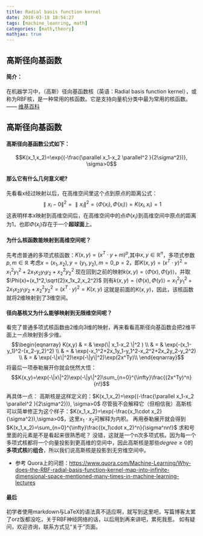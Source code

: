 ```yaml
---
title: Radial basis function kernel
date: 2018-03-18 18:54:27
tags: [machine_leanring, math]
categories: [math,theory]
mathjax: true
---
```


## 高斯径向基函数

#### 简介：
在机器学习中，（高斯）径向基函数核（英语：Radial basis function kernel），或称为RBF核，是一种常用的核函数。它是支持向量机分类中最为常用的核函数。—— [维基百科](https://zh.wikipedia.org/wiki/%E5%BE%84%E5%90%91%E5%9F%BA%E5%87%BD%E6%95%B0%E6%A0%B8)

## 高斯径向基函数
#### 高斯径向基函数公式如下：
$$K(x_1,x_2)=\exp{(-\frac{\parallel x_1-x_2 \parallel^2 }{2\sigma^2})}, \sigma>0$$
#### 那么它有什么几何意义呢?
先看看x经过映射以后，在高维空间里这个点到原点的距离公式：
 $$ \parallel x_i-0\parallel^2 = \parallel x_i \parallel^2=\left \langle  \Phi (x_i), \Phi (x_i)\right \rangle=K(x_i,x_i)=1$$
这表明样本x映射到高维空间后，在高维空间中的点$\Phi (x_i)$到高维空间中原点的距离为1，也即$\Phi (x_i)$存在于一个**超球面**上。

#### 为什么核函数能映射到高维空间呢？
先考虑普通的多项式核函数：$K(x,y)=(x^T\cdot y+m)^p$,其中$x,y\in \mathbb{R}^n$，多项式参数$p,m\in \mathbb{R}$
考虑$x=(x_1,x_2),y=(y_1,y_2),m=0,p=2$，即$K(x,y)=(x^T\cdot y)^2=x_1^2y_1^2+2x_1x_2y_1y_2+x_2^2y_2^2$
现在回到之前的映射$k(x,y)=\left \langle \Phi(x),\Phi(y)\right \rangle$，并取$\Phi(x)=(x_1^2,\sqrt{2}x_1x_2,x_2^2)$
则有$k(x,y)=\left \langle \Phi(x),\Phi(y)\right \rangle=x_1^2y_1^2+2x_1x_2y_1y_2+x_2^2y_2^2=(x^T\cdot y)^2=K(x,y)$
这就是前面的$K(x,y)$，因此，该核函数就将2维映射到了3维空间。

#### 径向基核又为什么能够映射到无限维空间呢？
看完了普通多项式核函数由2维向3维的映射，再来看看高斯径向基函数会把2维平面上一点映射到多少维。
$$\begin{eqnarray}
K(x,y) & = & \exp(\| x_1-x_2 \|^2 ) \\
& = & \exp(-(x_1-y_1)^2-(x_2-y_2)^2) \\
& = & \exp(-x_1^2+2x_1y_1-y_1^2-x_2^2+2x_2y_2-y_2^2) \\
& = & \exp(-\|x\|^2)\exp(-\|y\|^2)\exp(2x^Ty)\\
\end{eqnarray}$$
将最后一项泰勒展开你就会恍然大悟：
$$K(x,y)=\exp(-\|x\|^2)\exp(-\|y\|^2)\sum_{n=0}^{\infty}\frac{(2x^Ty)^n}{n!}$$

再具体一点：
高斯核是这样定义的：$K(x_1,x_2)=\exp{(-\frac{\parallel x_1-x_2 \parallel^2 }{2\sigma^2})}, \sigma>0$
尽管我不会解释它（但相信我）高斯核可以简单修正为这个样子：$K(x_1,x_2)=\exp(-\frac{x_1\cdot x_2}{\sigma^2}),\sigma>0$，这里$x_1\cdot x_2$可解释为内积。
再用泰勒展开就会得到$K(x_1,x_2)=\sum_{n=0}^{\infty}\frac{(x_1\cdot x_2)^n}{\sigma^nn!}$
求和号里面的元素是不是看起来很熟悉呢？
没错，这就是一个n次多项式核。因为每一个多项式核都将一个向量投影到更高维的空间中，因此高斯核是那些$degree\geq0$的**多项式核**的**组合**，所以我们说高斯核是投影到无穷维空间中。

* 参考
Quora上的问题：https://www.quora.com/Machine-Learning/Why-does-the-RBF-radial-basis-function-kernel-map-into-infinite-dimensional-space-mentioned-many-times-in-machine-learning-lectures


#### 最后
初学者使用markdown与LaTeX的语法真不适应啊，就写到这里吧，写篇博客太累了orz饭都没吃，关于RBF神经网络的话，以后用到再来讲吧，累死我惹。
如有疑问，欢迎咨询，联系方式见“关于”页面。




